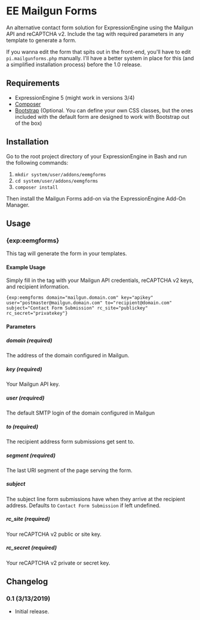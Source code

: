 # EE Mailgun Forms
An alternative contact form solution for ExpressionEngine using the Mailgun API and reCAPTCHA v2. Include the tag with required parameters in any template to generate a form.

If you wanna edit the form that spits out in the front-end, you'll have to edit `pi.mailgunforms.php` manually. I'll have a better system in place for this (and a simplified installation process) before the 1.0 release.

## Requirements
- ExpressionEngine 5 (might work in versions 3/4)
- [Composer](https://getcomposer.org/)
- [Bootstrap](https://getbootstrap.com) (Optional. You can define your own CSS classes, but the ones included with the default form are designed to work with Bootstrap out of the box)

## Installation
Go to the root project directory of your ExpressionEngine in Bash and run the following commands:

1. `mkdir system/user/addons/eemgforms`
2. `cd system/user/addons/eemgforms` 
3. `composer install`

Then install the Mailgun Forms add-on via the ExpressionEngine Add-On Manager.

## Usage

### {exp:eemgforms}
This tag will generate the form in your templates.

#### Example Usage
Simply fill in the tag with your Mailgun API credentials, reCAPTCHA v2 keys, and recipient information.

```
{exp:eemgforms domain="mailgun.domain.com" key="apikey" user="postmaster@mailgun.domain.com" to="recipient@domain.com" subject="Contact Form Submission" rc_site="publickey" rc_secret="privatekey"}
```

#### Parameters

##### domain (*required*)
The address of the domain configured in Mailgun.

##### key (*required*)
Your Mailgun API key.

##### user (*required*)
The default SMTP login of the domain configured in Mailgun

##### to (*required*)
The recipient address form submissions get sent to.

##### segment (*required*)
The last URI segment of the page serving the form.

##### subject
The subject line form submissions have when they arrive at the recipient address. Defaults to `Contact Form Submission` if left undefined.

##### rc_site (*required*)
Your reCAPTCHA v2 public or site key.

##### rc_secret (*required*)
Your reCAPTCHA v2 private or secret key.


## Changelog

### 0.1 (3/13/2019)
- Initial release.
